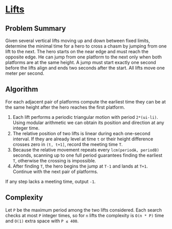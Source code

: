 # [Lifts](https://www.spoj.com/problems/LIFTS/)

## Problem Summary
Given several vertical lifts moving up and down between fixed limits, determine
the minimal time for a hero to cross a chasm by jumping from one lift to the
next. The hero starts on the near edge and must reach the opposite edge. He can
jump from one platform to the next only when both platforms are at the same
height. A jump must start exactly one second before the lifts align and ends two
seconds after the start. All lifts move one meter per second.

## Algorithm
For each adjacent pair of platforms compute the earliest time they can be at the
same height after the hero reaches the first platform.

1. Each lift performs a periodic triangular motion with period `2*(ui-li)`.
   Using modular arithmetic we can obtain its position and direction at any
   integer time.
2. The relative position of two lifts is linear during each one-second interval.
   If they are already level at time `t` or their height difference crosses zero
   in `(t, t+1]`, record the meeting time `T`.
3. Because the relative movement repeats every `lcm(periodA, periodB)` seconds,
   scanning up to one full period guarantees finding the earliest `T`, otherwise
   the crossing is impossible.
4. After finding `T`, the hero begins the jump at `T-1` and lands at `T+1`.
   Continue with the next pair of platforms.

If any step lacks a meeting time, output `-1`.

## Complexity
Let `P` be the maximum period among the two lifts considered.  Each search
checks at most `P` integer times, so for `n` lifts the complexity is
`O(n * P)` time and `O(1)` extra space with `P ≤ 400`.
